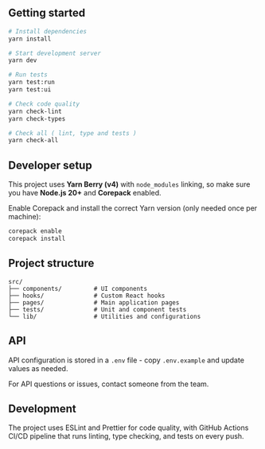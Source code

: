  ## Getting started

```bash
# Install dependencies
yarn install

# Start development server
yarn dev

# Run tests
yarn test:run
yarn test:ui 

# Check code quality
yarn check-lint
yarn check-types

# Check all ( lint, type and tests )
yarn check-all
```

## Developer setup

This project uses **Yarn Berry (v4)** with `node_modules` linking, so make sure you have **Node.js 20+** and **Corepack** enabled.  

Enable Corepack and install the correct Yarn version (only needed once per machine):  

```bash
corepack enable
corepack install
```


## Project structure

```
src/
├── components/         # UI components
├── hooks/              # Custom React hooks
├── pages/              # Main application pages
├── tests/              # Unit and component tests
└── lib/                # Utilities and configurations
```

## API

API configuration is stored in a `.env` file - copy `.env.example` and update values as needed.

For API questions or issues, contact someone from the team.

## Development

The project uses ESLint and Prettier for code quality, with GitHub Actions CI/CD pipeline that runs linting, type checking, and tests on every push.



